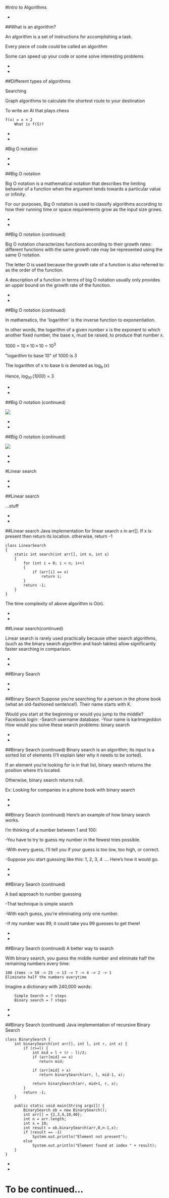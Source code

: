 #Intro to Algorithms


-
##What is an algorithm?

An algorithm is a set of instructions for accomplishing a task.

Every piece of code could be called an algorithm

Some can speed up your code or some solve interesting problems

-
-

##Different types of algorithms

Searching

Graph algorithms to calculate the shortest route to your destination

To write an AI that plays chess

	f(x) = x × 2
		What is f(5)?



-
-
#Big O notation



-
-
##Big O notation 
	
Big O notation is a mathematical notation that describes the limiting behavior of a function when the argument tends towards a particular value or infinity.

For our purposes, Big O notation is used to classify algorithms according to how their running time or space requirements grow as the input size grows.


-
-
##Big O notation (continued)

Big O notation characterizes functions according to their growth rates: different functions with the same growth rate may be represented using the same O notation.

The letter O is used because the growth rate of a function is also referred to as the order of the function.

A description of a function in terms of big O notation usually only provides an upper bound on the growth rate of the function. 


-
-
##Big O notation (continued)
	

In mathematics, the 'logarithm' is the inverse function to exponentiation.

In other words, the logarithm of a given number x is the exponent to which another fixed number, the base x, must be raised, to produce that number x.

<span class="texhtml">1000 = 10 × 10 × 10 = 10<sup>3</sup></span>

"logarithm to base 10" of 1000 is 3


The logarithm of x to base b is denoted as
    <span class="texhtml">log<sub><i>b</i></sub> (<i>x</i>)</span>

Hence, <span class="texhtml">log<sub><i>10</i></sub> (<i>1000</i>) = 3</span>


-
-
##Big O notation (continued)
	
<img src="img/BigOgraph.jpeg">

-
-
##Big O notation (continued)
	
<img src="img/BigONotationSummary.png">


-
-
#Linear search	

-
-
##Linear search
	
...stuff

-
-
##Linear search
Java implementation for linear search x in arr[].
If x is present  then return its  location.  otherwise, return -1

    class LinearSearch
    {
        static int search(int arr[], int n, int x)
        {
            for (int i = 0; i < n; i++)
            {
                if (arr[i] == x)
                    return i;
            }
            return -1;
        }
    } 

The time complexity of above algorithm is O(n).

-
-

##Linear search(continued)

Linear search is rarely used practically because other search algorithms, (such as the binary search algorithm and hash tables) allow significantly faster searching in comparison.

-
-
##Binary Search

-
-
##Binary Search
Suppose you’re searching for a person in the phone book (what an old-fashioned sentence!). Their name starts with K.

Would you start at the beginning or would you jump to the middle?
    Facebook login: 
        -Search username database.
        -Your name is karlmegeddon
    How would you solve these search problems: binary search

-
-
##Binary Search (continued)
Binary search is an algorithm; its input is a sorted list of elements (I’ll explain later why it needs to be sorted).

If an element you’re looking for is in that list, binary search returns the position where it’s located.

Otherwise, binary search returns null.

Ex: Looking for companies in a phone book with binary search 

-
-
##Binary Search (continued)
Here’s an example of how binary search works.

I’m thinking of a number between 1 and 100:

-You have to try to guess my number in the fewest tries possible.

-With every guess, I’ll tell you if your guess is too low, too high, or correct.

-Suppose you start guessing like this: 1, 2, 3, 4 .... Here’s how it would go.

-
-
##Binary Search (continued)

A bad approach to number guessing

-That technique is simple search 

-With each guess, you’re eliminating only one number.

-If my number was 99, it could take you 99 guesses to get there!

-
-
##Binary Search (continued)
A better way to search

With binary search, you guess the middle number and eliminate half the remaining numbers every time:

    100 items -> 50 -> 25 -> 13 -> 7 -> 4 -> 2 -> 1
    Eliminate half the numbers everytime
        
Imagine a dictionary with 240,000 words:

        Simple Search = ? steps
        Binary search = ? steps
        
            
            

-
-
##Binary Search (continued)
Java implementation of recursive Binary Search

    class BinarySearch {
        int binarySearch(int arr[], int l, int r, int x) {
            if (r>=l) {
                int mid = l + (r - l)/2;
                if (arr[mid] == x)
                   return mid;
    
                if (arr[mid] > x)
                   return binarySearch(arr, l, mid-1, x);
     
                return binarySearch(arr, mid+1, r, x);
            }
            return -1;
        }
     
        public static void main(String args[]) {
            BinarySearch ob = new BinarySearch();
            int arr[] = {2,3,4,10,40};
            int n = arr.length;
            int x = 10;
            int result = ob.binarySearch(arr,0,n-1,x);
            if (result == -1)
                System.out.println("Element not present");
            else
                System.out.println("Element found at index " + result);
        }
    }
-
-
# To be continued...
